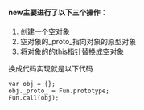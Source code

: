 #### new主要进行了以下三个操作：
1. 创建一个空对象
2. 空对象的_proto_指向对象的原型对象
3. 将对象的的this指针替换成空对象

换成代码实现就是以下代码
```
var obj = {};
obj._proto_ = Fun.prototype;
Fun.call(obj);
```